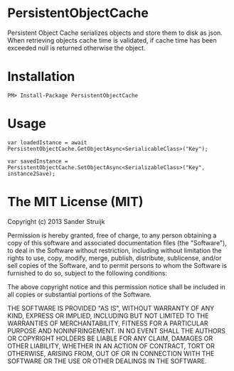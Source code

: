 PersistentObjectCache
=====================

Persistent Object Cache serializes objects and store them to disk as json. When retrieving objects cache time is validated, if cache time has been exceeded null is returned otherwise the object.

Installation
============

    PM> Install-Package PersistentObjectCache
    
Usage
=====

    var loadedIstance = await PersistentObjectCache.GetObjectAsync<SerialicableClass>("Key");
    
    var savedInstance = PersistentObjectCache.SetObjectAsync<SerializableClass>("Key", instance2Save);

The MIT License (MIT)
=============

Copyright (c) 2013 Sander Struijk

Permission is hereby granted, free of charge, to any person obtaining a copy
of this software and associated documentation files (the "Software"), to deal
in the Software without restriction, including without limitation the rights
to use, copy, modify, merge, publish, distribute, sublicense, and/or sell
copies of the Software, and to permit persons to whom the Software is
furnished to do so, subject to the following conditions:

The above copyright notice and this permission notice shall be included in
all copies or substantial portions of the Software.

THE SOFTWARE IS PROVIDED "AS IS", WITHOUT WARRANTY OF ANY KIND, EXPRESS OR
IMPLIED, INCLUDING BUT NOT LIMITED TO THE WARRANTIES OF MERCHANTABILITY,
FITNESS FOR A PARTICULAR PURPOSE AND NONINFRINGEMENT. IN NO EVENT SHALL THE
AUTHORS OR COPYRIGHT HOLDERS BE LIABLE FOR ANY CLAIM, DAMAGES OR OTHER
LIABILITY, WHETHER IN AN ACTION OF CONTRACT, TORT OR OTHERWISE, ARISING FROM,
OUT OF OR IN CONNECTION WITH THE SOFTWARE OR THE USE OR OTHER DEALINGS IN
THE SOFTWARE.
